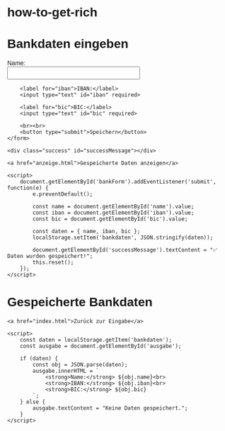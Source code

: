 # how-to-get-rich
<!DOCTYPE html>
<html lang="de">
<head>
    <meta charset="UTF-8">
    <title>Bankdaten Eingeben</title>
    <style>
        body { font-family: Arial, sans-serif; margin: 40px; }
        label { display: block; margin-top: 10px; }
        input { width: 300px; padding: 5px; }
        .success { color: green; margin-top: 20px; }
        a { display: block; margin-top: 20px; }
    </style>
</head>
<body>
    <h1>Bankdaten eingeben</h1>
    <form id="bankForm">
        <label for="name">Name:</label>
        <input type="text" id="name" required>

        <label for="iban">IBAN:</label>
        <input type="text" id="iban" required>

        <label for="bic">BIC:</label>
        <input type="text" id="bic" required>

        <br><br>
        <button type="submit">Speichern</button>
    </form>

    <div class="success" id="successMessage"></div>

    <a href="anzeige.html">Gespeicherte Daten anzeigen</a>

    <script>
        document.getElementById('bankForm').addEventListener('submit', function(e) {
            e.preventDefault();

            const name = document.getElementById('name').value;
            const iban = document.getElementById('iban').value;
            const bic = document.getElementById('bic').value;

            const daten = { name, iban, bic };
            localStorage.setItem('bankdaten', JSON.stringify(daten));

            document.getElementById('successMessage').textContent = "✅ Daten wurden gespeichert!";
            this.reset();
        });
    </script>
</body>
</html>
<!DOCTYPE html>
<html lang="de">
<head>
    <meta charset="UTF-8">
    <title>Gespeicherte Bankdaten</title>
    <style>
        body { font-family: Arial, sans-serif; margin: 40px; }
        .daten { margin-top: 20px; }
        a { display: block; margin-top: 20px; }
    </style>
</head>
<body>
    <h1>Gespeicherte Bankdaten</h1>
    <div class="daten" id="ausgabe"></div>

    <a href="index.html">Zurück zur Eingabe</a>

    <script>
        const daten = localStorage.getItem('bankdaten');
        const ausgabe = document.getElementById('ausgabe');

        if (daten) {
            const obj = JSON.parse(daten);
            ausgabe.innerHTML = `
                <strong>Name:</strong> ${obj.name}<br>
                <strong>IBAN:</strong> ${obj.iban}<br>
                <strong>BIC:</strong> ${obj.bic}
            `;
        } else {
            ausgabe.textContent = "Keine Daten gespeichert.";
        }
    </script>
</body>
</html>
